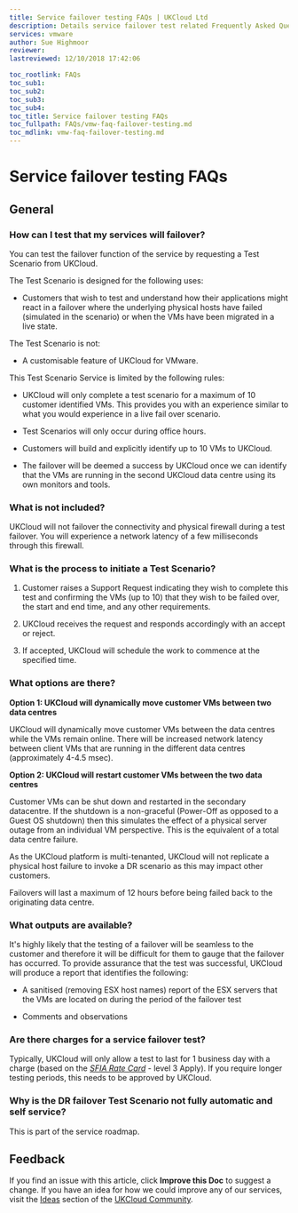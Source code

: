 ```yaml
---
title: Service failover testing FAQs | UKCloud Ltd
description: Details service failover test related Frequently Asked Questions (FAQs)
services: vmware
author: Sue Highmoor
reviewer:
lastreviewed: 12/10/2018 17:42:06

toc_rootlink: FAQs
toc_sub1:
toc_sub2:
toc_sub3:
toc_sub4:
toc_title: Service failover testing FAQs
toc_fullpath: FAQs/vmw-faq-failover-testing.md
toc_mdlink: vmw-faq-failover-testing.md
---
```


# Service failover testing FAQs

## General

### How can I test that my services will failover?

You can test the failover function of the service by requesting a Test Scenario from UKCloud.

The Test Scenario is designed for the following uses:

- Customers that wish to test and understand how their applications might react in a failover where the underlying physical hosts have failed (simulated in the scenario) or when the VMs have been migrated in a live state.

The Test Scenario is not:

- A customisable feature of UKCloud for VMware.

This Test Scenario Service is limited by the following rules:

- UKCloud will only complete a test scenario for a maximum of 10 customer identified VMs. This provides you with an experience similar to what you would experience in a live fail over scenario.

- Test Scenarios will only occur during office hours.

- Customers will build and explicitly identify up to 10 VMs to UKCloud.

- The failover will be deemed a success by UKCloud once we can identify that the VMs are running in the second UKCloud data centre using its own monitors and tools.

### What is not included?

UKCloud will not failover the connectivity and physical firewall during a test failover. You will experience a network latency of a few milliseconds through this firewall.

### What is the process to initiate a Test Scenario?

1. Customer raises a Support Request indicating they wish to complete this test and confirming the VMs (up to 10) that they wish to be failed over, the start and end time, and any other requirements.

2. UKCloud receives the request and responds accordingly with an accept or reject.

3. If accepted, UKCloud will schedule the work to commence at the specified time.

### What options are there?

**Option 1: UKCloud will dynamically move customer VMs between two data centres**

UKCloud will dynamically move customer VMs between the data centres while the VMs remain online. There will be increased network latency between client VMs that are running in the different data centres (approximately 4-4.5 msec).

**Option 2: UKCloud will restart customer VMs between the two data centres**

Customer VMs can be shut down and restarted in the secondary datacentre. If the shutdown is a non-graceful (Power-Off as opposed to a Guest OS shutdown) then this simulates the effect of a physical server outage from an individual VM perspective. This is the equivalent of a total data centre failure.

As the UKCloud platform is multi-tenanted, UKCloud will not replicate a physical host failure to invoke a DR scenario as this may impact other customers.

Failovers will last a maximum of 12 hours before being failed back to the originating data centre.

### What outputs are available?

It's highly likely that the testing of a failover will be seamless to the customer and therefore it will be difficult for them to gauge that the failover has occurred. To provide assurance that the test was successful, UKCloud will produce a report that identifies the following:

- A sanitised (removing ESX host names) report of the ESX servers that the VMs are located on during the period of the failover test

- Comments and observations

### Are there charges for a service failover test?

Typically, UKCloud will only allow a test to last for 1 business day with a charge (based on the [*SFIA Rate Card*](https://ukcloud.com/wp-content/uploads/2019/06/ukc-gen-759-ukcloud-g-cloud-11-standard-rate-card-and-definitions.pdf) - level 3 Apply). If you require longer testing periods, this needs to be approved by UKCloud.

### Why is the DR failover Test Scenario not fully automatic and self service?

This is part of the service roadmap.

## Feedback

If you find an issue with this article, click **Improve this Doc** to suggest a change. If you have an idea for how we could improve any of our services, visit the [Ideas](https://community.ukcloud.com/ideas) section of the [UKCloud Community](https://community.ukcloud.com).
